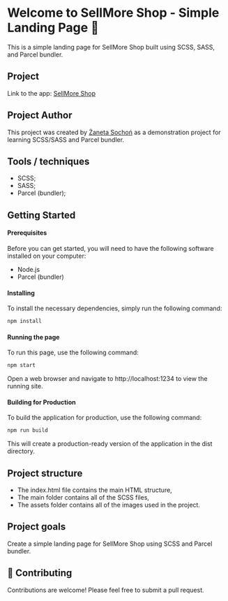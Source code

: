 # Welcome to SellMore Shop - Simple Landing Page 👋

This is a simple landing page for SellMore Shop built using SCSS, SASS, and Parcel bundler.

## Project

Link to the app: [SellMore Shop](https://sellmore-shop-landing-page.netlify.app/)

## Project Author

This project was created by [Żaneta Sochoń](https://github.com/zanetasochon) as a demonstration project for learning SCSS/SASS and Parcel bundler.

## Tools / techniques

- SCSS;
- SASS;
- Parcel (bundler);

## Getting Started

#### Prerequisites

Before you can get started, you will need to have the following software installed on your computer:

- Node.js
- Parcel (bundler)

#### Installing

To install the necessary dependencies, simply run the following command:

```bash
npm install
```

#### Running the page

To run this page, use the following command:

```bash
npm start
```

Open a web browser and navigate to http://localhost:1234 to view the running site.

#### Building for Production

To build the application for production, use the following command:

```bash
npm run build
```

This will create a production-ready version of the application in the dist directory.

## Project structure

- The index.html file contains the main HTML structure,
- The main folder contains all of the SCSS files,
- The assets folder contains all of the images used in the project.

## Project goals

Create a simple landing page for SellMore Shop using SCSS and Parcel bundler.

## 🤝 Contributing

Contributions are welcome! Please feel free to submit a pull request.
